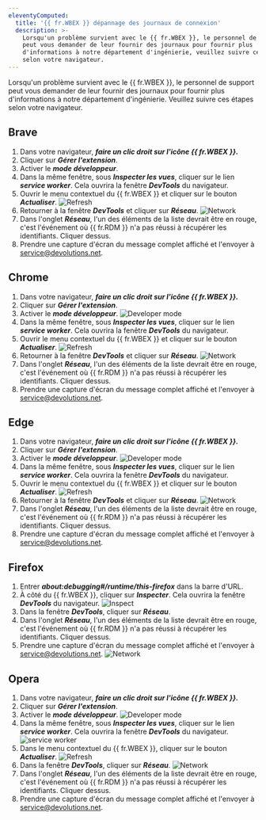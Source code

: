 ```yaml
---
eleventyComputed:
  title: '{{ fr.WBEX }} dépannage des journaux de connexion'
  description: >-
    Lorsqu'un problème survient avec le {{ fr.WBEX }}, le personnel de support
    peut vous demander de leur fournir des journaux pour fournir plus
    d'informations à notre département d'ingénierie, veuillez suivre ces étapes
    selon votre navigateur.
---
```

Lorsqu'un problème survient avec le {{ fr.WBEX }}, le personnel de support peut vous demander de leur fournir des journaux pour fournir plus d'informations à notre département d'ingénierie. Veuillez suivre ces étapes selon votre navigateur.

## Brave

1. Dans votre navigateur, ***faire un clic droit sur l'icône {{ fr.WBEX }}.***
2. Cliquer sur ***Gérer l'extension***.
3. Activer le ***mode développeur***.
4. Dans la même fenêtre, sous ***Inspecter les vues***, cliquer sur le lien ***service worker***. Cela ouvrira la fenêtre ***DevTools*** du navigateur.
5. Ouvrir le menu contextuel du {{ fr.WBEX }} et cliquer sur le bouton ***Actualiser***. ![Refresh](https://cdnweb.devolutions.net/docs/WBEX6001_2024_2.png)
6. Retourner à la fenêtre ***DevTools*** et cliquer sur ***Réseau***. ![Network](https://cdnweb.devolutions.net/docs/WBEX6014_2024_2.png)
7. Dans l'onglet ***Réseau***, l'un des éléments de la liste devrait être en rouge, c'est l'événement où {{ fr.RDM }} n'a pas réussi à récupérer les identifiants. Cliquer dessus.
8. Prendre une capture d'écran du message complet affiché et l'envoyer à [service@devolutions.net](mailto:service@devolutions.net).

## Chrome

1. Dans votre navigateur, ***faire un clic droit sur l'icône {{ fr.WBEX }}.***
2. Cliquer sur ***Gérer l'extension***.
3. Activer le ***mode développeur***. ![Developer mode](https://cdnweb.devolutions.net/docs/docs_en_kb_KB4786.png)
4. Dans la même fenêtre, sous ***Inspecter les vues***, cliquer sur le lien ***service worker***. Cela ouvrira la fenêtre ***DevTools*** du navigateur.
5. Ouvrir le menu contextuel du {{ fr.WBEX }} et cliquer sur le bouton ***Actualiser***. ![Refresh](https://cdnweb.devolutions.net/docs/WBEX6001_2024_2.png)
6. Retourner à la fenêtre ***DevTools*** et cliquer sur ***Réseau***. ![Network](https://cdnweb.devolutions.net/docs/WBEX6002_2024_2.png)
7. Dans l'onglet ***Réseau***, l'un des éléments de la liste devrait être en rouge, c'est l'événement où {{ fr.RDM }} n'a pas réussi à récupérer les identifiants. Cliquer dessus.
8. Prendre une capture d'écran du message complet affiché et l'envoyer à [service@devolutions.net](mailto:service@devolutions.net).

## Edge

1. Dans votre navigateur, ***faire un clic droit sur l'icône {{ fr.WBEX }}.***
2. Cliquer sur ***Gérer l'extension***.
3. Activer le ***mode développeur***. ![Developer mode](https://cdnweb.devolutions.net/docs/WBEX6010_2024_2.png)
4. Dans la même fenêtre, sous ***Inspecter les vues***, cliquer sur le lien ***service worker***. Cela ouvrira la fenêtre ***DevTools*** du navigateur.
5. Ouvrir le menu contextuel du {{ fr.WBEX }} et cliquer sur le bouton ***Actualiser***. ![Refresh](https://cdnweb.devolutions.net/docs/WBEX6001_2024_2.png)
6. Retourner à la fenêtre ***DevTools*** et cliquer sur ***Réseau***. ![Network](https://cdnweb.devolutions.net/docs/WBEX6002_2024_2.png)
7. Dans l'onglet ***Réseau***, l'un des éléments de la liste devrait être en rouge, c'est l'événement où {{ fr.RDM }} n'a pas réussi à récupérer les identifiants. Cliquer dessus.
8. Prendre une capture d'écran du message complet affiché et l'envoyer à [service@devolutions.net](mailto:service@devolutions.net).

## Firefox

1. Entrer ***about:debugging#/runtime/this-firefox*** dans la barre d'URL.
2. À côté du {{ fr.WBEX }}, cliquer sur ***Inspecter***. Cela ouvrira la fenêtre ***DevTools*** du navigateur. ![Inspect](https://cdnweb.devolutions.net/docs/WBEX6003_2024_2.png)
3. Dans la fenêtre ***DevTools***, cliquer sur ***Réseau***.
4. Dans l'onglet ***Réseau***, l'un des éléments de la liste devrait être en rouge, c'est l'événement où {{ fr.RDM }} n'a pas réussi à récupérer les identifiants. Cliquer dessus.
5. Prendre une capture d'écran du message complet affiché et l'envoyer à [service@devolutions.net](mailto:service@devolutions.net). ![Network](https://cdnweb.devolutions.net/docs/WBEX6005_2024_2.png)

## Opera

1. Dans votre navigateur, ***faire un clic droit sur l'icône {{ fr.WBEX }}.***
2. Cliquer sur ***Gérer l'extension***.
3. Activer le ***mode développeur***. ![Developer mode](https://cdnweb.devolutions.net/docs/WBEX6009_2024_2.png)
4. Dans la même fenêtre, sous ***Inspecter les vues***, cliquer sur le lien ***service worker***. Cela ouvrira la fenêtre ***DevTools*** du navigateur. ![service worker](https://cdnweb.devolutions.net/docs/WBEX6007_2024_2.png)
5. Dans le menu contextuel du {{ fr.WBEX }}, cliquer sur le bouton ***Actualiser***. ![Refresh](https://cdnweb.devolutions.net/docs/WBEX6001_2024_2.png)
6. Dans la fenêtre ***DevTools***, cliquer sur ***Réseau***. ![Network](https://cdnweb.devolutions.net/docs/WBEX6008_2024_2.png)
7. Dans l'onglet ***Réseau***, l'un des éléments de la liste devrait être en rouge, c'est l'événement où {{ fr.RDM }} n'a pas réussi à récupérer les identifiants. Cliquer dessus.
8. Prendre une capture d'écran du message complet affiché et l'envoyer à [service@devolutions.net](mailto:service@devolutions.net).
